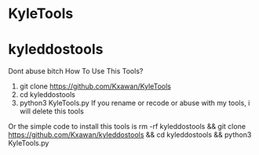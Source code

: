 # KyleTools
# kyleddostools
Dont abuse bitch
How To Use This Tools?
1. git clone https://github.com/Kxawan/KyleTools
2. cd kyleddostools
3. python3 KyleTools.py
If you rename or recode or abuse with my tools, i will delete this tools

Or the simple code to install this tools is
rm -rf kyleddostools && git clone https://github.com/Kxawan/kyleddostools && cd kyleddostools && python3 KyleTools.py
